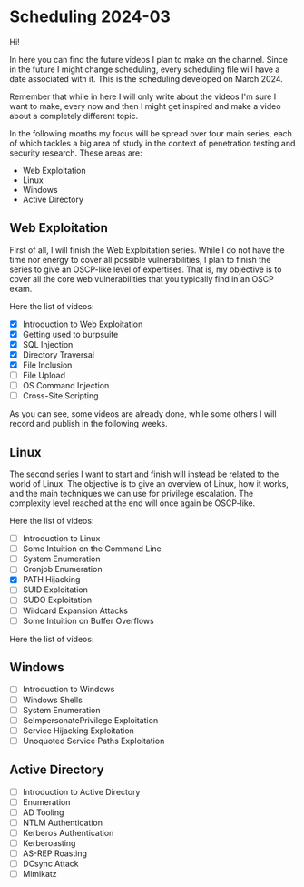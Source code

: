 # Scheduling 2024-03

Hi!

In here you can find the future videos I plan to make on the channel. Since in the future I might change scheduling, every scheduling file will have a date associated with it. This is the scheduling developed on March 2024.

Remember that while in here I will only write about the videos I'm sure I want to make, every now and then I might get inspired and make a video about a completely different topic.

In the following months my focus will be spread over four main series, each of which tackles a big area of study in the context of penetration testing and security research. These areas are:

- Web Exploitation
- Linux
- Windows
- Active Directory

## Web Exploitation

First of all, I will finish the Web Exploitation series. While I do not have the time nor energy to cover all possible vulnerabilities, I plan to finish the series to give an OSCP-like level of expertises. That is, my objective is to cover all the core web vulnerabilities that you typically find in an OSCP exam.

Here the list of videos:

- [X] Introduction to Web Exploitation
- [X] Getting used to burpsuite
- [X] SQL Injection
- [X] Directory Traversal
- [X] File Inclusion
- [ ] File Upload
- [ ] OS Command Injection
- [ ] Cross-Site Scripting

As you can see, some videos are already done, while some others I will record and publish in the following weeks.

## Linux

The second series I want to start and finish will instead be related
to the world of Linux. The objective is to give an overview of Linux,
how it works, and the main techniques we can use for privilege
escalation. The complexity level reached at the end will once again be
OSCP-like.

Here the list of videos:

- [ ] Introduction to Linux
- [ ] Some Intuition on the Command Line
- [ ] System Enumeration
- [ ] Cronjob Enumeration
- [X] PATH Hijacking
- [ ] SUID Exploitation
- [ ] SUDO Exploitation
- [ ] Wildcard Expansion Attacks
- [ ] Some Intuition on Buffer Overflows

Here the list of videos:

## Windows

- [ ] Introduction to Windows
- [ ] Windows Shells
- [ ] System Enumeration
- [ ] SeImpersonatePrivilege Exploitation
- [ ] Service Hijacking Exploitation
- [ ] Unoquoted Service Paths Exploitation

## Active Directory

- [ ] Introduction to Active Directory
- [ ] Enumeration
- [ ] AD Tooling
- [ ] NTLM Authentication
- [ ] Kerberos Authentication
- [ ] Kerberoasting
- [ ] AS-REP Roasting
- [ ] DCsync Attack
- [ ] Mimikatz